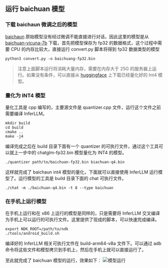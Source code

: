 ## 运行 baichuan 模型
### 下载 baichaun 微调之后的模型
[baichaun](https://huggingface.co/baichuan-inc/baichuan-7B) 原始模型没有经过微调不能直接进行对话，因此这里的模型是从 [baichuan-vicuna-7b](https://huggingface.co/fireballoon/baichuan-vicuna-7b) 下载，首先把模型保存为 fp32 的数据格式，这个过程中需要 CPU 的内存比较大，直接运行 convert.py 脚本将得到 fp32 数据类型的模型
```
python3 convert.py -o baichuang-fp32.bin
```
> 注意上面脚本运行将消耗大量内存，需要在内存大于 25G 的服务器上运行。如果没有条件，可以直接从 [huggingface](https://huggingface.co/kewin4933/InferLLM-Model/tree/main) 上下载已经量化好的 Int4 模型。
### 量化为 INT4 模型
量化工具是 cpp 编写的，主要源文件是 quantizer.cpp 文件，运行这个文件之前需要编译 InferLLM。
```shell
mkdir build
cd build
cmake ..
make -j4
```
编译完成之后在 build 目录下面有一个 quantizer 的可执行文件，通过这个工具可以就上一步中的 chatglm-fp32.bin 模型量化为 INT4 的模型。
```
./quantizer path/to/baichuan-fp32.bin biachuan-q4.bin
```
这样就完成了 baichaun int4 模型的量化，下面就可以直接使用 InferLLM 运行模型了。运行模型的工具是 build 目录下面的 chat 可执行文件。

```
./chat -m ./baichuan-q4.bin -t 8 --type baichuan
```

### 在手机上运行模型
在手机上运行和在 x86 上运行的模型是同样的，只是需要将 InferLLM 交叉编译为手机上可以运行的可执行文件。这里提供了现成的脚本，可以快速完成编译。
```shell
export NDK_ROOT=/path/to/ndk
./tools/android_build.sh
```
编译好的 InferLLM 相关可执行文件在 build-arm64-v8a 文件下。可以通过 adb 命令将这些文件和模型拷贝到手机上，然后在手机上就可以直接运行了。

至此就完成了 baichuan 模型的运行，效果如下：
![模型运行](../../asserts/baichuan-x86.gif )



